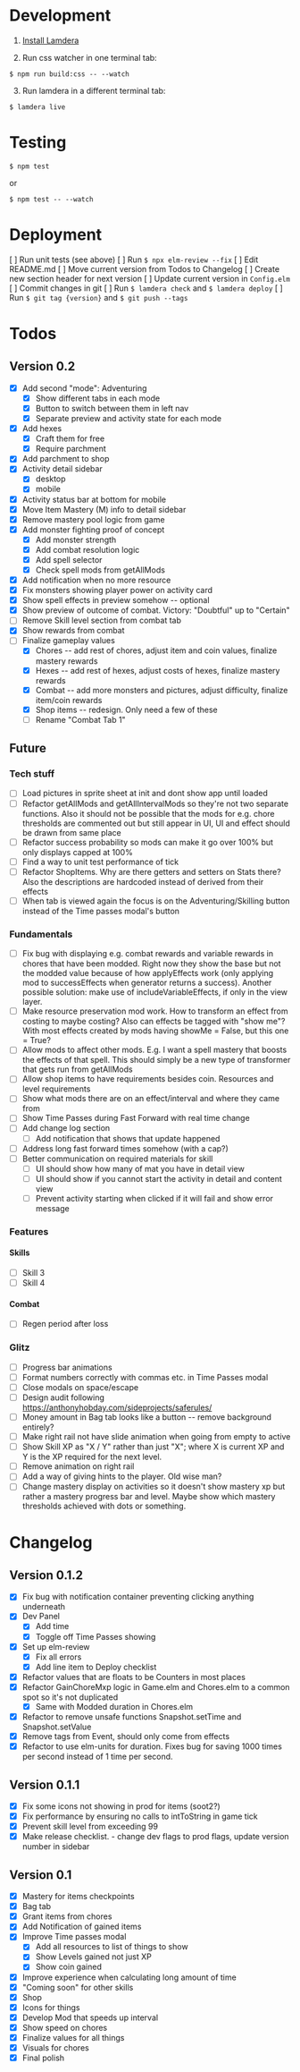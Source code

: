 # Development

1. [Install Lamdera](https://lamdera.com/start)

2. Run css watcher in one terminal tab:
```
$ npm run build:css -- --watch
```

3. Run lamdera in a different terminal tab:
```
$ lamdera live
```

# Testing

```
$ npm test
```

or

```
$ npm test -- --watch
```

# Deployment
[ ] Run unit tests (see above)
[ ] Run `$ npx elm-review --fix`
[ ] Edit README.md
  [ ] Move current version from Todos to Changelog
  [ ] Create new section header for next version
[ ] Update current version in `Config.elm`
[ ] Commit changes in git
[ ] Run `$ lamdera check` and `$ lamdera deploy`
[ ] Run `$ git tag {version}` and `$ git push --tags`

# Todos

## Version 0.2
- [x] Add second "mode": Adventuring
  - [x] Show different tabs in each mode
  - [x] Button to switch between them in left nav
  - [x] Separate preview and activity state for each mode
- [x] Add hexes
  - [x] Craft them for free
  - [x] Require parchment
- [x] Add parchment to shop
- [x] Activity detail sidebar
	- [x] desktop
	- [x] mobile
- [x] Activity status bar at bottom for mobile
- [x] Move Item Mastery (M) info to detail sidebar
- [x] Remove mastery pool logic from game
- [x] Add monster fighting proof of concept
  - [x] Add monster strength
  - [x] Add combat resolution logic
  - [x] Add spell selector
  - [x] Check spell mods from getAllMods
- [x] Add notification when no more resource
- [x] Fix monsters showing player power on activity card
- [x] Show spell effects in preview somehow -- optional
- [x] Show preview of outcome of combat. Victory: "Doubtful" up to "Certain"
- [ ] Remove Skill level section from combat tab
- [x] Show rewards from combat
- [ ] Finalize gameplay values
  - [x] Chores -- add rest of chores, adjust item and coin values, finalize mastery rewards
  - [x] Hexes -- add rest of hexes, adjust costs of hexes, finalize mastery rewards
  - [x] Combat -- add more monsters and pictures, adjust difficulty, finalize item/coin rewards
  - [x] Shop items -- redesign. Only need a few of these
  - [ ] Rename "Combat Tab 1"

## Future
### Tech stuff
- [ ] Load pictures in sprite sheet at init and dont show app until loaded
- [ ] Refactor getAllMods and getAllIntervalMods so they're not two separate functions. Also it should not be possible that the mods for e.g. chore thresholds are commented out but still appear in UI, UI and effect should be drawn from same place
- [ ] Refactor success probability so mods can make it go over 100% but only displays capped at 100%
- [ ] Find a way to unit test performance of tick
- [ ] Refactor ShopItems. Why are there getters and setters on Stats there? Also the descriptions are hardcoded instead of derived from their effects
- [ ] When tab is viewed again the focus is on the Adventuring/Skilling button instead of the Time passes modal's button

### Fundamentals
- [ ] Fix bug with displaying e.g. combat rewards and variable rewards in chores that have been modded. Right now they show the base but not the modded value because of how applyEffects work (only applying mod to successEffects when generator returns a success). Another possible solution: make use of includeVariableEffects, if only in the view layer.
- [ ] Make resource preservation mod work. How to transform an effect from costing to maybe costing? Also can effects be tagged with "show me"? With most effects created by mods having showMe = False, but this one = True?
- [ ] Allow mods to affect other mods. E.g. I want a spell mastery that boosts the effects of that spell. This should simply be a new type of transformer that gets run from getAllMods
- [ ] Allow shop items to have requirements besides coin. Resources and level requirements
- [ ] Show what mods there are on an effect/interval and where they came from
- [ ] Show Time Passes during Fast Forward with real time change
- [ ] Add change log section
  - [ ] Add notification that shows that update happened
- [ ] Address long fast forward times somehow (with a cap?)
- [ ] Better communication on required materials for skill
  - [ ] UI should show how many of mat you have in detail view
  - [ ] UI should show if you cannot start the activity in detail and content view
  - [ ] Prevent activity starting when clicked if it will fail and show error message

### Features
#### Skills
- [ ] Skill 3
- [ ] Skill 4
#### Combat
- [ ] Regen period after loss

### Glitz
- [ ] Progress bar animations
- [ ] Format numbers correctly with commas etc. in Time Passes modal
- [ ] Close modals on space/escape
- [ ] Design audit following https://anthonyhobday.com/sideprojects/saferules/
- [ ] Money amount in Bag tab looks like a button -- remove background entirely?
- [ ] Make right rail not have slide animation when going from empty to active
- [ ] Show Skill XP as "X / Y" rather than just "X"; where X is current XP and Y is the XP required for the next level.
- [ ] Remove animation on right rail
- [ ] Add a way of giving hints to the player. Old wise man?
- [ ] Change mastery display on activities so it doesn't show mastery xp but rather a mastery progress bar and level. Maybe show which mastery thresholds achieved with dots or something.

# Changelog

## Version 0.1.2
- [x] Fix bug with notification container preventing clicking anything underneath
- [x] Dev Panel
	- [x] Add time
	- [x] Toggle off Time Passes showing
- [x] Set up elm-review
  - [x] Fix all errors
  - [x] Add line item to Deploy checklist
- [x] Refactor values that are floats to be Counters in most places
- [x] Refactor GainChoreMxp logic in Game.elm and Chores.elm to a common spot so it's not duplicated
  - [x] Same with Modded duration in Chores.elm
- [x] Refactor to remove unsafe functions Snapshot.setTime and Snapshot.setValue
- [x] Remove tags from Event, should only come from effects
- [x] Refactor to use elm-units for duration. Fixes bug for saving 1000 times per second instead of 1 time per second.

## Version 0.1.1
- [x] Fix some icons not showing in prod for items (soot2?)
- [x] Fix performance by ensuring no calls to intToString in game tick
- [x] Prevent skill level from exceeding 99
- [x] Make release checklist. - change dev flags to prod flags, update version number in sidebar

## Version 0.1
- [x] Mastery for items checkpoints
- [x] Bag tab
- [x] Grant items from chores
- [x] Add Notification of gained items
- [x] Improve Time passes modal
  - [x] Add all resources to list of things to show
  - [x] Show Levels gained not just XP
  - [x] Show coin gained
- [x] Improve experience when calculating long amount of time
- [x] "Coming soon" for other skills
- [x] Shop
- [x] Icons for things
- [x] Develop Mod that speeds up interval
- [x] Show speed on chores
- [x] Finalize values for all things
- [x] Visuals for chores
- [x] Final polish